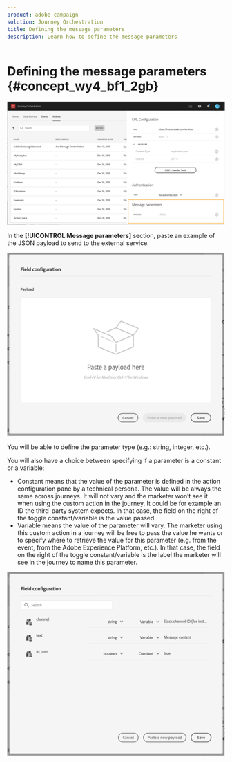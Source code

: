 ```yaml
---
product: adobe campaign
solution: Journey Orchestration
title: Defining the message parameters
description: Learn how to define the message parameters
---
```


# Defining the message parameters {#concept_wy4_bf1_2gb}

![](../assets/messageparameterssection.png)

In the **[!UICONTROL Message parameters]** section, paste an example of the JSON payload to send to the external service.

![](../assets/customactionpayloadmessage.png)

You will be able to define the parameter type (e.g.: string, integer, etc.).

You will also have a choice between specifying if a parameter is a constant or a variable:

* Constant means that the value of the parameter is defined in the action configuration pane by a technical persona. The value will be always the same across journeys. It will not vary and the marketer won’t see it when using the custom action in the journey. It could be for example an ID the third-party system expects. In that case, the field on the right of the toggle constant/variable is the value passed.
* Variable means the value of the parameter will vary. The marketer using this custom action in a journey will be free to pass the value he wants or to specify where to retrieve the value for this parameter (e.g. from the event, from the Adobe Experience  Platform, etc.). In that case, the field on the right of the toggle constant/variable is the label the marketer will see in the journey to name this parameter.

![](../assets/customactionpayloadmessage2.png)
